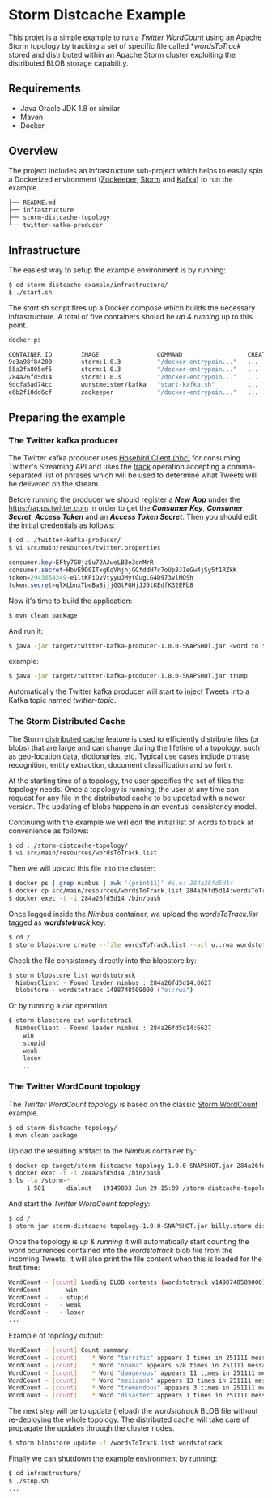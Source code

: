 # Storm Distcache Example

This projet is a simple example to run a *Twitter WordCount* using an Apache Storm topology by tracking a set of specific file called **wordsToTrack* stored and distributed within an Apache Storm cluster exploiting the distributed BLOB storage capability.

## Requirements

* Java Oracle JDK 1.8 or similar
* Maven
* Docker

## Overview

The project includes an infrastructure sub-project which helps to easily spin a Dockerized environment ([Zookeeper](https://zookeeper.apache.org), [Storm](http://storm.apache.org) and [Kafka](https://kafka.apache.org)) to run the example.

```bash
├── README.md
├── infrastructure
├── storm-distcache-topology
└── twitter-kafka-producer
```

## Infrastructure

The easiest way to setup the example environment is by running:

```bash
$ cd storm-distcache-example/infrastructure/
$ ./start.sh
```

The *start.sh* script fires up a Docker compose which builds the necessary infrastructure. A total of five containers should be *up & running* up to this point.

```bash
docker ps

CONTAINER ID        IMAGE                COMMAND                  CREATED   STATUS              PORTS                      NAMES
9c3a98f84200        storm:1.0.3          "/docker-entrypoin..."   ...        ...                                         supervisor
55a2fa805ef5        storm:1.0.3          "/docker-entrypoin..."   ...        ...          0.0.0.0:8080->8080/tcp         ui
284a26fd5d14        storm:1.0.3          "/docker-entrypoin..."   ...        ...          0.0.0.0:6627->6627/tcp         nimbus
9dcfa5ad74cc        wurstmeister/kafka   "start-kafka.sh"         ...        ...          0.0.0.0:9092->9092/tcp         kafka
e6b2f10dd6cf        zookeeper            "/docker-entrypoin..."   ...        ...          2181/tcp, 2888/tcp, 3888/tcp   zookeeper
```

## Preparing the example

### The Twitter kafka producer

The Twitter kafka producer uses [Hosebird Client (hbc)](https://github.com/twitter/hbc) for consuming Twitter's Streaming API and uses the [track](https://dev.twitter.com/streaming/overview/request-parameters#track) operation accepting a comma-separated list of phrases which will be used to determine what Tweets will be delivered on the stream.

Before running the producer we should register a ***New App*** under the https://apps.twitter.com in order to get the ***Consumer Key***, ***Consumer Secret***, ***Access Token*** and an ***Access Token Secret***. Then you should edit the initial credentials as follows:

```bash
$ cd ../twitter-kafka-producer/
$ vi src/main/resources/twitter.properties
```

```java
consumer.key=EFty7GUjzSu72AJweLB3e3dnMrR
consumer.secret=HbvE9D0ITxgKqVhjhjGGfddH7c7oUp8J1eGw4jSy5f1RZkK
token=2943654249-e1ltKPiOvVtyyuJMytGugLG4D973vlMQSh
token.secret=qlXLbnxTbeBaBjjjGGtFGHjJJ5tKEdfK32EFb8
```

Now it's time to build the application:

```bash
$ mvn clean package
```

And run it:

```bash
$ java -jar target/twitter-kafka-producer-1.0.0-SNAPSHOT.jar <word to track>
```

example:

```bash
$ java -jar target/twitter-kafka-producer-1.0.0-SNAPSHOT.jar trump
```

Automatically the Twitter kafka producer will start to inject Tweets into a Kafka topic named *twitter-topic*.

### The Storm Distributed Cache

The Storm [distributed cache](http://storm.apache.org/releases/1.1.0/distcache-blobstore.html) feature is used to efficiently distribute files (or blobs) that are large and can change during the lifetime of a topology, such as geo-location data, dictionaries, etc. Typical use cases include phrase recognition, entity extraction, document classification and so forth.

At the starting time of a topology, the user specifies the set of files the topology needs. Once a topology is running, the user at any time can request for any file in the distributed cache to be updated with a newer version. The updating of blobs happens in an eventual consistency model.

Continuing with the example we will edit the initial list of words to track at convenience as follows:

```bash
$ cd ../storm-distcache-topology/
$ vi src/main/resources/wordsToTrack.list
```

Then we will upload this file into the cluster:

```bash
$ docker ps | grep nimbus | awk '{print$1}' #i.e: 284a26fd5d14
$ docker cp src/main/resources/wordsToTrack.list 284a26fd5d14:wordsToTrack.list
$ docker exec -t -i 284a26fd5d14 /bin/bash
```

Once logged inside the *Nimbus* container, we upload the *wordsToTrack.list* tagged as ***wordstotrack*** key:

```bash
$ cd /
$ storm blobstore create --file wordsToTrack.list --acl o::rwa wordstotrack
```

Check the file consistency directly into the blobstore by:

```bash
$ storm blobstore list wordstotrack
  NimbusClient - Found leader nimbus : 284a26fd5d14:6627
  blobstore - wordstotrack 1498748509000 ("o::rwa")
```
Or by running a `cat` operation:

```bash
$ storm blobstore cat wordstotrack
  NimbusClient - Found leader nimbus : 284a26fd5d14:6627
    win
    stupid
    weak
    loser
    ...
```

### The Twitter WordCount topology

The *Twitter WordCount topology* is based on the classic [Storm WordCount](http://www.corejavaguru.com/bigdata/storm/word-count-topology) example.

```bash
$ cd storm-distcache-topology/
$ mvn clean package
```

Upload the resulting artifact to the *Nimbus* container by:

```bash
$ docker cp target/storm-distcache-topology-1.0.0-SNAPSHOT.jar 284a26fd5d14:storm-distcache-topology-1.0.0-SNAPSHOT.jar
$ docker exec -t -i 284a26fd5d14 /bin/bash
$ ls -la /storm-*
     1 501      dialout   19149093 Jun 29 15:09 /storm-distcache-topology-1.0.0-SNAPSHOT.jar
```

And start the *Twitter WordCount topology*:

```bash
$ cd /
$ storm jar storm-distcache-topology-1.0.0-SNAPSHOT.jar billy.storm.distcache.example.WordCountTopology
```

Once the topology is *up & running* it will automatically start counting the word ocurrences contained into the *wordstotrack* blob file from the incoming Tweets. It will also print the file content when this is loaded for the first time:

```bash
WordCount - [count] Loading BLOB contents (wordstotrack v1498748509000):
WordCount -   - win
WordCount -   - stupid
WordCount -   - weak
WordCount -   - loser
...
```

Example of topology output:

```bash
WordCount - [count] Count summary:
WordCount - [count]    * Word "terrific" appears 1 times in 251111 messages (0 % total)
WordCount - [count]    * Word "obama" appears 528 times in 251111 messages (0.21 % total)
WordCount - [count]    * Word "dangerous" appears 11 times in 251111 messages (0 % total)
WordCount - [count]    * Word "mexicans" appears 13 times in 251111 messages (0.01 % total)
WordCount - [count]    * Word "tremendous" appears 3 times in 251111 messages (0 % total)
WordCount - [count]    * Word "disaster" appears 1 times in 251111 messages (0 % total)
```

The next step will be to update (reload) the *wordstotrack* BLOB file without re-deploying the whole topology. The distributed cache will take care of propagate the updates through the cluster nodes.

```bash
$ storm blobstore update -f /wordsToTrack.list wordstotrack
```

Finally we can shutdown the example environment by running:

```bash
$ cd infrastructure/
$ ./stop.sh
...
```

